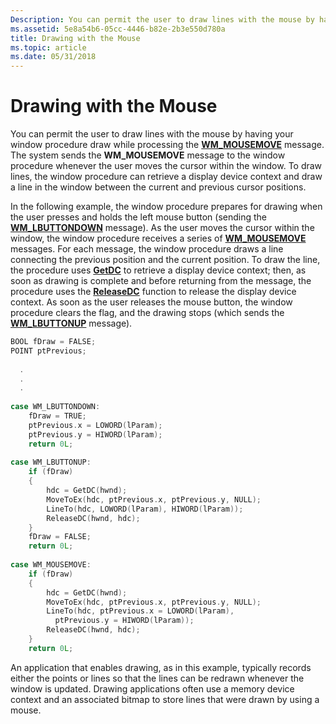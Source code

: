 ```yaml
---
Description: You can permit the user to draw lines with the mouse by having your window procedure draw while processing the WM\_MOUSEMOVE message.
ms.assetid: 5e8a54b6-05cc-4446-b82e-2b3e550d780a
title: Drawing with the Mouse
ms.topic: article
ms.date: 05/31/2018
---
```


# Drawing with the Mouse

You can permit the user to draw lines with the mouse by having your window procedure draw while processing the [**WM\_MOUSEMOVE**](../inputdev/wm-mousemove.md) message. The system sends the **WM\_MOUSEMOVE** message to the window procedure whenever the user moves the cursor within the window. To draw lines, the window procedure can retrieve a display device context and draw a line in the window between the current and previous cursor positions.

In the following example, the window procedure prepares for drawing when the user presses and holds the left mouse button (sending the [**WM\_LBUTTONDOWN**](../inputdev/wm-lbuttondown.md) message). As the user moves the cursor within the window, the window procedure receives a series of [**WM\_MOUSEMOVE**](../inputdev/wm-mousemove.md) messages. For each message, the window procedure draws a line connecting the previous position and the current position. To draw the line, the procedure uses [**GetDC**](/windows/desktop/api/Winuser/nf-winuser-getdc) to retrieve a display device context; then, as soon as drawing is complete and before returning from the message, the procedure uses the [**ReleaseDC**](/windows/desktop/api/Winuser/nf-winuser-releasedc) function to release the display device context. As soon as the user releases the mouse button, the window procedure clears the flag, and the drawing stops (which sends the [**WM\_LBUTTONUP**](../inputdev/wm-lbuttonup.md) message).


```C++
BOOL fDraw = FALSE; 
POINT ptPrevious; 
 
  . 
  . 
  . 
 
case WM_LBUTTONDOWN: 
    fDraw = TRUE; 
    ptPrevious.x = LOWORD(lParam); 
    ptPrevious.y = HIWORD(lParam); 
    return 0L; 
 
case WM_LBUTTONUP: 
    if (fDraw) 
    { 
        hdc = GetDC(hwnd); 
        MoveToEx(hdc, ptPrevious.x, ptPrevious.y, NULL); 
        LineTo(hdc, LOWORD(lParam), HIWORD(lParam)); 
        ReleaseDC(hwnd, hdc); 
    } 
    fDraw = FALSE; 
    return 0L; 
 
case WM_MOUSEMOVE: 
    if (fDraw) 
    { 
        hdc = GetDC(hwnd); 
        MoveToEx(hdc, ptPrevious.x, ptPrevious.y, NULL); 
        LineTo(hdc, ptPrevious.x = LOWORD(lParam), 
          ptPrevious.y = HIWORD(lParam)); 
        ReleaseDC(hwnd, hdc); 
    } 
    return 0L; 
```



An application that enables drawing, as in this example, typically records either the points or lines so that the lines can be redrawn whenever the window is updated. Drawing applications often use a memory device context and an associated bitmap to store lines that were drawn by using a mouse.

 

 